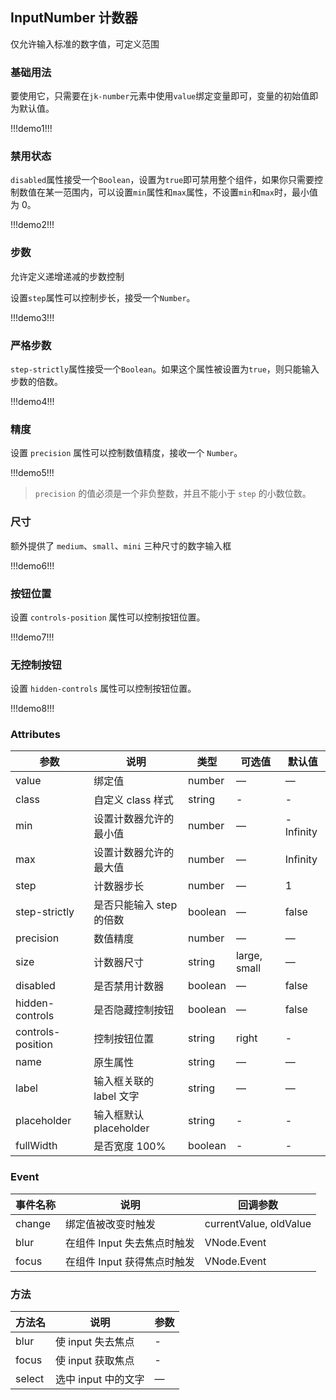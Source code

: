## InputNumber 计数器

仅允许输入标准的数字值，可定义范围

### 基础用法

要使用它，只需要在`jk-number`元素中使用`value`绑定变量即可，变量的初始值即为默认值。

!!!demo1!!!

### 禁用状态

`disabled`属性接受一个`Boolean`，设置为`true`即可禁用整个组件，如果你只需要控制数值在某一范围内，可以设置`min`属性和`max`属性，不设置`min`和`max`时，最小值为 0。

!!!demo2!!!

### 步数

允许定义递增递减的步数控制

设置`step`属性可以控制步长，接受一个`Number`。

!!!demo3!!!

### 严格步数

`step-strictly`属性接受一个`Boolean`。如果这个属性被设置为`true`，则只能输入步数的倍数。

!!!demo4!!!

### 精度

设置 `precision` 属性可以控制数值精度，接收一个 `Number`。

!!!demo5!!!

> `precision` 的值必须是一个非负整数，并且不能小于 `step` 的小数位数。

### 尺寸

额外提供了 `medium`、`small`、`mini` 三种尺寸的数字输入框

!!!demo6!!!

### 按钮位置

设置 `controls-position` 属性可以控制按钮位置。

!!!demo7!!!

### 无控制按钮

设置 `hidden-controls` 属性可以控制按钮位置。

!!!demo8!!!

### Attributes

| 参数              | 说明                     | 类型    | 可选值       | 默认值    |
| ----------------- | ------------------------ | ------- | ------------ | --------- |
| value             | 绑定值                   | number  | —            | —         |
| class             | 自定义 class 样式        | string  | -            | -         |
| min               | 设置计数器允许的最小值   | number  | —            | -Infinity |
| max               | 设置计数器允许的最大值   | number  | —            | Infinity  |
| step              | 计数器步长               | number  | —            | 1         |
| step-strictly     | 是否只能输入 step 的倍数 | boolean | —            | false     |
| precision         | 数值精度                 | number  | —            | —         |
| size              | 计数器尺寸               | string  | large, small | —         |
| disabled          | 是否禁用计数器           | boolean | —            | false     |
| hidden-controls   | 是否隐藏控制按钮         | boolean | —            | false     |
| controls-position | 控制按钮位置             | string  | right        | -         |
| name              | 原生属性                 | string  | —            | —         |
| label             | 输入框关联的 label 文字  | string  | —            | —         |
| placeholder       | 输入框默认 placeholder   | string  | -            | -         |
| fullWidth         | 是否宽度 100%            | boolean | -            | -         |

### Event

| 事件名称 | 说明                        | 回调参数               |
| -------- | --------------------------- | ---------------------- |
| change   | 绑定值被改变时触发          | currentValue, oldValue |
| blur     | 在组件 Input 失去焦点时触发 | VNode.Event            |
| focus    | 在组件 Input 获得焦点时触发 | VNode.Event            |

### 方法

| 方法名 | 说明                | 参数 |
| ------ | ------------------- | ---- |
| blur   | 使 input 失去焦点   | -    |
| focus  | 使 input 获取焦点   | -    |
| select | 选中 input 中的文字 | —    |
